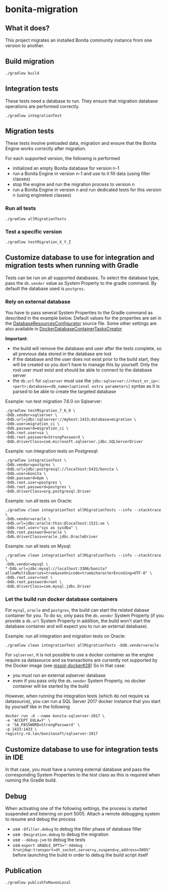 bonita-migration
=================

What it does?
-------------
This project migrates an installed Bonita community instance from one version to another.


Build migration
---------------
```
./gradlew build
```


Integration tests
-----------------
These tests need a database to run. They ensure that migration database operations are performed correctly.

```
./gradlew integrationTest
```


Migration tests
---------------
These tests involve preloaded data, migration and ensure that the Bonita Engine works correctly after migration.

For each supported version, the following is performed
* initialized an empty Bonita database for version n-1
* run a Bonita Engine in version n-1 and use to it fill data (using filler classes)
* stop the engine and run the migration process to version n
* run a Bonita Engine in version n and run dedicated tests for this version n (using enginetest classes)

### Run all tests

```
./gradlew allMigrationTests
```

### Test a specific version

```
./gradlew testMigration_X_Y_Z
```


Customize database to use for integration and migration tests when running with Gradle
--------------------------------------------------------------------------------------

Tests can be run on all supported databases. To select the database type, pass the `db.vendor` value as System Property
to the gradle command. By default the database used is `postgres`.

### Rely on external database

You have to pass several System Properties to the Gradle command as described in the example below. Default values for the
properties are set in the [DatabaseResourcesConfigurator](buildSrc/src/main/groovy/org/bonitasoft/migration/plugin/db/DatabaseResourcesConfigurator.groovy)
source file.
Some other settings are also available in [DockerDatabaseContainerTasksCreator](buildSrc/src/main/groovy/org/bonitasoft/migration/plugin/db/DockerDatabaseContainerTasksCreator.groovy)

**Important**:
* the build will remove the database and user after the tests complete, so all previous data stored in the
database are lost
* if the database and the user does not exist prior to the build start, they will be created so you don't have to manage
this by yourself. Only the root user must exist and should be able to connect to the database server
* the `db.url` for `sqlserver` must use the `jdbc:sqlserver://<host_or_ip>:<port>;database=<db_name>[optional extra parameters]`
 syntax as it is parsed to be able to create the targeted database


Example: run test migration 7.6.0 on Sqlserver:
```
./gradlew testMigration_7_6_0 \
-Ddb.vendor=sqlserver \
-Ddb.url=jdbc:sqlserver://myhost:1433;database=migration \
-Ddb.user=migration_ci \
-Ddb.password=migration_ci \
-Ddb.root.user=sa \
-Ddb.root.password=StrongPassword \
-Ddb.driverClass=com.microsoft.sqlserver.jdbc.SQLServerDriver
```

Example: run integration tests on Postgresql:
```
./gradlew integrationTest \
-Ddb.vendor=postgres \
-Ddb.url=jdbc:postgresql://localhost:5432/bonita \
-Ddb.user=bonita \
-Ddb.password=bpm \
-Ddb.root.user=postgres \
-Ddb.root.password=postgres \
-Ddb.driverClass=org.postgresql.Driver
```

Example: run all tests on Oracle:
```
./gradlew clean integrationTest allMigrationTests --info --stacktrace \
-Ddb.vendor=oracle \
-Ddb.url=jdbc:oracle:thin:@localhost:1521:xe \
-Ddb.root.user="sys as sysdba" \
-Ddb.root.password=oracle \
-Ddb.driverClass=oracle.jdbc.OracleDriver
```

Example: run all tests on Mysql:
```
./gradlew clean integrationTest allMigrationTests --info --stacktrace \
-Ddb.vendor=mysql \
"-Ddb.url=jdbc:mysql://localhost:3306/bonita?allowMultiQueries=true&useUnicode=true&characterEncoding=UTF-8" \
-Ddb.root.user=root \
-Ddb.root.password=root \
-Ddb.driverClass=com.mysql.jdbc.Driver
```


### Let the build run docker database containers

For `mysql`, `oracle` and `postgres`, the build can start the related dabase container for you. To do so, only pass the
`db.vendor` System Property (if you provide a `db.url` System Property in addition, the build won't start the database
container and will expect you to run an external database).

Example: run all integration and migration tests on Oracle:
```
./gradlew clean integrationTest allMigrationTests -Ddb.vendor=oracle
```

For `sqlserver`, it is not possible to use a docker container as the engine require xa datasource and xa transactions are
currently not supported by the Docker image (see [mssql-docker#28](https://github.com/Microsoft/mssql-docker/issues/28))
So in that case:
* you must run an external sqlserver database
* even if you pass only the `db.vendor` System Property, no docker container will be started by the build

However, when running the integration tests (which do not require xa datasource), you can run a SQL Server 2017 docker
instance that you start by yourself like in the following 
```
docker run -d --name bonita-sqlserver-2017 \
-e 'ACCEPT_EULA=Y' \
-e 'SA_PASSWORD=StrongPassword' \
-p 1433:1433 \
registry.rd.lan/bonitasoft/sqlserver-2017
```




Customize database to use for integration tests in IDE
------------------------------------------------------

In that case, you must have a running external database and pass the corresponding System Properties to the test class as this is required
when running the Gradle build.


Debug
-----
When activating one of the following settings, the process is started suspended and listening on port 5005. Attach a remote
debugging system to resume and debug the process
* use `-Dfiller.debug` to debug the filler phase of database filler
* use `-Dmigration.debug` to debug the migration
* use `--debug-jvm` to debug the tests
* use `export GRADLE_OPTS="-Xdebug -Xrunjdwp:transport=dt_socket,server=y,suspend=y,address=5005"` before launching the build in order to debug the build script itself


Publication
-----------
```
./gradlew publishToMavenLocal
```
